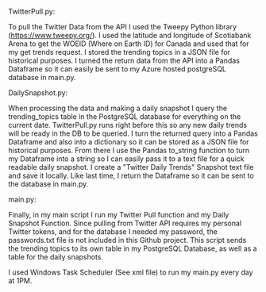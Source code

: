 TwitterPull.py: 

To pull the Twitter Data from the API I used the Tweepy Python library (https://www.tweepy.org/). I used the latitude and longitude of Scotiabank Arena to get the WOEID (Where on Earth ID) for Canada and used that for my get trends request. I stored the trending topics in a JSON file for historical purposes. I turned the return data from the API into a Pandas Dataframe so it can easily be sent to my Azure hosted postgreSQL database in main.py.

DailySnapshot.py: 

When processing the data and making a daily snapshot I query the trending_topics table in the PostgreSQL database for everything on the current date. TwitterPull.py runs right before this so any new daily trends will be ready in the DB to be queried. I turn the returned query into a Pandas Dataframe and also into a dictionary so it can be stored as a JSON file for historical purposes. From there I use the Pandas to_string function to turn my Dataframe into a string so I can easily pass it to a text file for a quick readable daily snapshot. I create a "Twitter Daily Trends" Snapshot text file and save it locally. Like last time, I return the Dataframe so it can be sent to the database in main.py.

main.py: 

Finally, in my main script I run my Twitter Pull function and my Daily Snapshot Function. Since pulling from Twitter API requires my personal Twitter tokens, and for the database I needed my password, the passwords.txt file is not included in this Github project. This script sends the trending topics to its own table in my PostgreSQL Database, as well as a table for the daily snapshots.

I used Windows Task Scheduler (See xml file) to run my main.py every day at 1PM.
